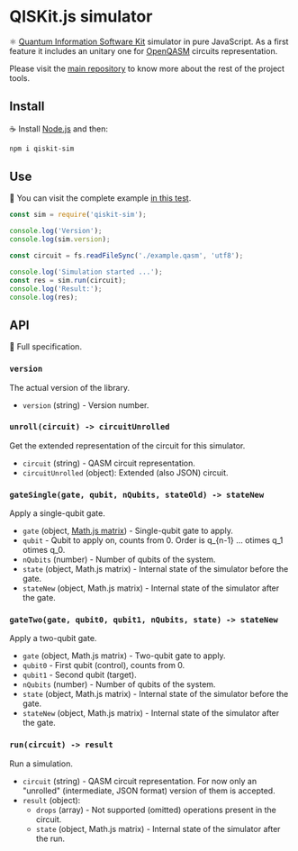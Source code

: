 # QISKit.js simulator

:atom_symbol: [Quantum Information Software Kit](https://developer.ibm.com/open/openprojects/qiskit) simulator in pure JavaScript. As a first feature it includes an unitary one for [OpenQASM](https://github.com/IBM/qisim.js-openqasm) circuits representation.

Please visit the [main repository](https://github.ibm.com/IBMResearch/qiskit.js) to know more about the rest of the project tools.

## Install

:coffee: Install [Node.js](https://nodejs.org/download) and then:

```sh
npm i qiskit-sim
```

## Use

:pencil: You can visit the complete example [in this test](./test/functional/run.js).

```js
const sim = require('qiskit-sim');

console.log('Version');
console.log(sim.version);

const circuit = fs.readFileSync('./example.qasm', 'utf8');

console.log('Simulation started ...');
const res = sim.run(circuit);
console.log('Result:');
console.log(res);
```

## API

:eyes: Full specification.

### `version`

The actual version of the library.

- `version` (string) - Version number.

### `unroll(circuit) -> circuitUnrolled`

Get the extended representation of the circuit for this simulator.

- `circuit` (string) - QASM circuit representation.
- `circuitUnrolled` (object): Extended (also JSON) circuit.

### `gateSingle(gate, qubit, nQubits, stateOld) -> stateNew`

Apply a single-qubit gate.

- `gate` (object, [Math.js matrix](http://mathjs.org/docs/datatypes/matrices.html)) - Single-qubit gate to apply.
- `qubit` - Qubit to apply on, counts from 0. Order is q_{n-1} ... otimes q_1 otimes q_0.
- `nQubits` (number) - Number of qubits of the system.
- `state` (object, Math.js matrix) - Internal state of the simulator before the gate.
- `stateNew` (object, Math.js matrix) - Internal state of the simulator after the gate.

### `gateTwo(gate, qubit0, qubit1, nQubits, state) -> stateNew`

Apply a two-qubit gate.

- `gate` (object, Math.js matrix) - Two-qubit gate to apply.
- `qubit0` - First qubit (control), counts from 0.
- `qubit1` - Second qubit (target).
- `nQubits` (number) - Number of qubits of the system.
- `state` (object, Math.js matrix) - Internal state of the simulator before the gate.
- `stateNew` (object, Math.js matrix) - Internal state of the simulator after the gate.

### `run(circuit) -> result`

Run a simulation.

- `circuit` (string) - QASM circuit representation. For now only an "unrolled" (intermediate, JSON format) version of them is accepted.
- `result` (object):
  - `drops` (array) - Not supported (omitted) operations present in the circuit.
  - `state` (object, Math.js matrix) - Internal state of the simulator after the run.
